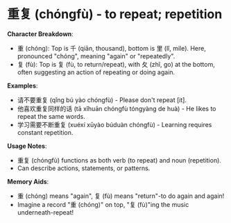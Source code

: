 # **重复 (chóngfù) - to repeat; repetition**

**Character Breakdown**:  
- 重 (chóng): Top is 千 (qiān, thousand), bottom is 里 (lǐ, mile). Here, pronounced "chóng", meaning "again" or "repeatedly".  
- 复 (fù): Top is 复 (fù, to return/repeat), with 夂 (zhǐ, go) at the bottom, often suggesting an action of repeating or doing again.

**Examples**:  
- 请不要重复 (qǐng bú yào chóngfù) - Please don't repeat [it].  
- 他喜欢重复同样的话 (tā xǐhuān chóngfù tóngyàng de huà) - He likes to repeat the same words.  
- 学习需要不断重复 (xuéxí xūyào búduàn chóngfù) - Learning requires constant repetition.

**Usage Notes**:  
- 重复 (chóngfù) functions as both verb (to repeat) and noun (repetition).  
- Can describe actions, statements, or patterns.

**Memory Aids**:  
- 重 (chóng) means "again", 复 (fù) means "return"-to do again and again!  
- Imagine a record "重 (chóng)" on top, "复 (fù)"ing the music underneath-repeat!